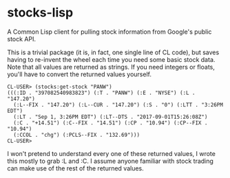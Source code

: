 # stocks-lisp
A Common Lisp client for pulling stock information from Google's public stock API.

This is a trivial package (it is, in fact, one single line of CL code), but saves having to re-invent the wheel each time you need some basic stock data. Note that all values are returned as strings. If you need integers or floats, you'll have to convert the returned values yourself.

````
CL-USER> (stocks:get-stock "PANW")
(((:ID . "397082540983823") (:T . "PANW") (:E . "NYSE") (:L . "147.20")
  (:L--FIX . "147.20") (:L--CUR . "147.20") (:S . "0") (:LTT . "3:26PM EDT")
  (:LT . "Sep 1, 3:26PM EDT") (:LT--DTS . "2017-09-01T15:26:08Z")
  (:C . "+14.51") (:C--FIX . "14.51") (:CP . "10.94") (:CP--FIX . "10.94")
  (:CCOL . "chg") (:PCLS--FIX . "132.69")))
CL-USER>
````

I won't pretend to understand every one of these returned values, I wrote this mostly to grab :L and :C. I assume anyone familiar with stock trading can make use of the rest of the returned values.
